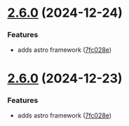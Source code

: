 # [2.6.0](https://github.com/anguspiv/www.angusp.com/compare/v2.5.0...v2.6.0) (2024-12-24)

### Features

- adds astro framework ([7fc028e](https://github.com/anguspiv/www.angusp.com/commit/7fc028edcd35c33958afe46c52491aa481ebf14f))

# [2.6.0](https://github.com/anguspiv/www.angusp.com/compare/v2.5.0...v2.6.0) (2024-12-23)

### Features

- adds astro framework ([7fc028e](https://github.com/anguspiv/www.angusp.com/commit/7fc028edcd35c33958afe46c52491aa481ebf14f))
